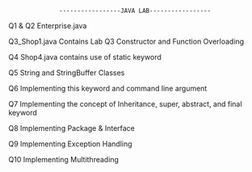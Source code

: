                   -----------------JAVA LAB-----------------

Q1 & Q2 Enterprise.java

Q3_Shop1.java Contains Lab Q3 Constructor and Function Overloading

Q4 Shop4.java contains use of static keyword

Q5 String and StringBuffer Classes

Q6 Implementing this keyword and command line argument

Q7 Implementing the concept of Inheritance, super, abstract, and final keyword

Q8 Implementing Package & Interface

Q9 Implementing Exception Handling

Q10 Implementing Multithreading

